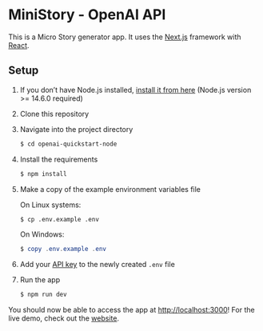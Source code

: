 # MiniStory - OpenAI API

This is a Micro Story generator app. It uses the [Next.js](https://nextjs.org/) framework with [React](https://reactjs.org/).

## Setup

1. If you don’t have Node.js installed, [install it from here](https://nodejs.org/en/) (Node.js version >= 14.6.0 required)

2. Clone this repository

3. Navigate into the project directory

    ```bash
    $ cd openai-quickstart-node
    ```

4. Install the requirements

    ```bash
    $ npm install
    ```

5. Make a copy of the example environment variables file

    On Linux systems:

    ```bash
    $ cp .env.example .env
    ```

    On Windows:

    ```powershell
    $ copy .env.example .env
    ```

6. Add your [API key](https://beta.openai.com/account/api-keys) to the newly created `.env` file

7. Run the app

    ```bash
    $ npm run dev
    ```

You should now be able to access the app at [http://localhost:3000](http://localhost:3000)! For the live demo, check out the [website](https://microstory.vercel.app/).
